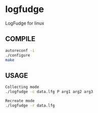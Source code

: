 # logfudge
LogFudge for linux

## COMPILE
```bash
autoreconf -i
./configure 
make
```
## USAGE
```bash
Collecting mode
./logfudge -c data.lfg P arg1 arg2 arg3

Recreate mode
./logfudge -r data.lfg
```
